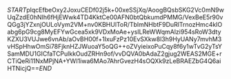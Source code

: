$START$plqcEfbeOxy2JoxuCEDf02j5k+00xeSSjXq/AoogBQsbSKG2Vc0mN9wUqZzdE0hNIh6fHjEWwk4TD4KktCe00AFN0btQbkumdPMMG/VexBeE5r90vQGg3jYZxnjOULoVym2VM+nv0KBHUlToR/TblmNHbtF9DuRlTrnozHmc4kIOabg6pG9cg8MyEFYwGcea5xk9VDxMoAe+ysILReWWqmAlzi954sRoW3dtyKZXU3VUJwe6vnAb/aOvBH00f+1IxuFzPz10EvSXkw8l3h9HyUANy7mvhM3vHSpHhwOmSi78FjknHZJWuoaY5oQG++oZVyieixoPuCqy8f6y1wTvG2yTsYSamMDU1GICfaTCPulkkOudZRHn9of/vvDQVA0bAdaZ2gjug2WEAS2MGE+rCTiQeRi11NxMPjNA+YWI1iwa6MAo7AhrGvezH4sOQXk9zLeBRAEZbG4Q6aiHTNicjQ==$END$